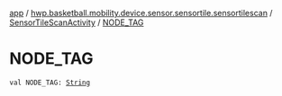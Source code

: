 [app](../../index.md) / [hwp.basketball.mobility.device.sensor.sensortile.sensortilescan](../index.md) / [SensorTileScanActivity](index.md) / [NODE_TAG](.)

# NODE_TAG

`val NODE_TAG: `[`String`](https://kotlinlang.org/api/latest/jvm/stdlib/kotlin/-string/index.html)